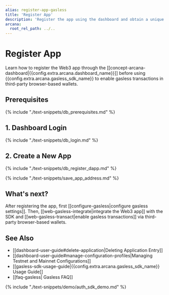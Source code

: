 ```yaml
---
alias: register-app-gasless
title: 'Register App'
description: 'Register the app using the dashboard and obtain a unique clientId. Use clientId to integrate the app with the Arcana SDKs.'
arcana:
  root_rel_path: ../..
---
```


# Register App

Learn how to register the Web3 app through the [[concept-arcana-dashboard|{{config.extra.arcana.dashboard_name}}]] before using  {{config.extra.arcana.gasless_sdk_name}} to enable gasless transactions in third-party browser-based wallets.

## Prerequisites

{% include "./text-snippets/db_prerequisites.md" %}

## 1. Dashboard Login

{% include "./text-snippets/db_login.md" %}

## 2. Create a New App

{% include "./text-snippets/db_register_dapp.md" %}

{% include "./text-snippets/save_app_address.md" %}
    
## What's next?

After registering the app, first [[configure-gasless|configure gasless settings]]. Then, [[web-gasless-integrate|integrate the Web3 app]] with the SDK and [[web-gasless-transact|enable gasless transactions]] via third-party browser-based wallets.

## See Also

* [[dashboard-user-guide#delete-application|Deleting Application Entry]]
* [[dashboard-user-guide#manage-configuration-profiles|Managing Testnet and Mainnet Configurations]]
* [[gasless-sdk-usage-guide|{{config.extra.arcana.gasless_sdk_name}} Usage Guide]]
* [[faq-gasless| Gasless FAQ]]

{% include "./text-snippets/demo/auth_sdk_demo.md" %}